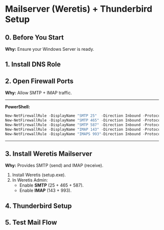 # Mailserver (Weretis) + Thunderbird Setup

## 0. Before You Start
**Why:** Ensure your Windows Server is ready.


## 1. Install DNS Role


## 2. Open Firewall Ports
**Why:** Allow SMTP + IMAP traffic.

---

**PowerShell:**
```powershell
New-NetFirewallRule -DisplayName "SMTP 25"  -Direction Inbound -Protocol TCP -LocalPort 25  -Action Allow
New-NetFirewallRule -DisplayName "SMTP 465" -Direction Inbound -Protocol TCP -LocalPort 465 -Action Allow
New-NetFirewallRule -DisplayName "SMTP 587" -Direction Inbound -Protocol TCP -LocalPort 587 -Action Allow
New-NetFirewallRule -DisplayName "IMAP 143" -Direction Inbound -Protocol TCP -LocalPort 143 -Action Allow
New-NetFirewallRule -DisplayName "IMAPS 993"-Direction Inbound -Protocol TCP -LocalPort 993 -Action Allow
```

---


## 3. Install Weretis Mailserver
**Why:** Provides SMTP (send) and IMAP (receive).

1. Install Weretis (setup.exe).
2. In Weretis Admin:
   - Enable **SMTP** (25 + 465 + 587).
   - Enable **IMAP** (143 + 993).


## 4. Thunderbird Setup


## 5. Test Mail Flow